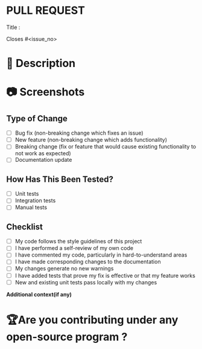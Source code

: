# PULL REQUEST 
<!-- Please make sure issue number is mention in Pull Request else PR will not be merged. -->
Title :

Closes #<issue_no>
<!-- Example Close #244  -->
<!-- Replace `issue_no` with the issue number which is fixed in this PR -->

# 📌 Description
<!-- Description of the issue you are solving -->


# 📷 Screenshots
<!-- If applicable, add screenshots to help explain your problem. -->

## Type of Change
<!-- Mark with an 'x' the types of changes introduced in this PR -->
- [ ] Bug fix (non-breaking change which fixes an issue)
- [ ] New feature (non-breaking change which adds functionality)
- [ ] Breaking change (fix or feature that would cause existing functionality to not work as expected)
- [ ] Documentation update

## How Has This Been Tested?
<!-- Describe the tests that you ran to verify your changes -->
- [ ] Unit tests
- [ ] Integration tests
- [ ] Manual tests

## Checklist
- [ ] My code follows the style guidelines of this project
- [ ] I have performed a self-review of my own code
- [ ] I have commented my code, particularly in hard-to-understand areas
- [ ] I have made corresponding changes to the documentation
- [ ] My changes generate no new warnings
- [ ] I have added tests that prove my fix is effective or that my feature works
- [ ] New and existing unit tests pass locally with my changes

**Additional context(if any)**

# 🏆Are you contributing under any open-source program ?
<!-- Mention it here-->




